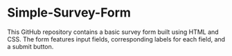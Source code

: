 # Simple-Survey-Form
This GitHub repository contains a basic survey form built using HTML and CSS. The form features input fields, corresponding labels for each field, and a submit button.

